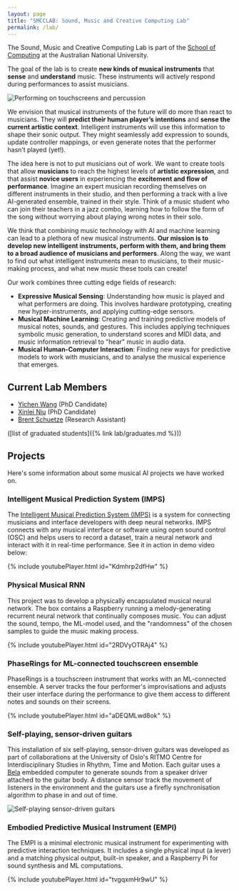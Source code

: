 ```yaml
---
layout: page
title: "SMCCLAB: Sound, Music and Creative Computing Lab"
permalink: /lab/
---
```


The Sound, Music and Creative Computing Lab is part of the  [School of Computing](https://comp.anu.edu.au) at the Australian National University.

The goal of the lab is to create **new kinds of musical instruments** that **sense** and **understand** music. These instruments will actively respond during performances to assist musicians.

![Performing on touchscreens and percussion]({{site.baseurl}}/assets/images/performing/metatone-hands-header.jpg)

We envision that musical instruments of the future will do more than react to musicians. They will **predict their human player’s intentions** and **sense the current artistic context**. Intelligent instruments will use this information to shape their sonic output. They might seamlessly add expression to sounds, update controller mappings, or even generate notes that the performer hasn’t played (yet!).

The idea here is not to put musicians out of work. We want to create tools that allow **musicians** to reach the highest levels of **artistic expression**, and that assist **novice users** in experiencing the **excitement and flow of performance**. Imagine an expert musician recording themselves on different instruments in their studio, and then performing a track with a live AI-generated ensemble, trained in their style. Think of a music student who can join their teachers in a jazz combo, learning how to follow the form of the song without worrying about playing wrong notes in their solo.

We think that combining music technology with AI and machine learning can lead to a plethora of new musical instruments. **Our mission is to develop new intelligent instruments, perform with them, and bring them to a broad audience of musicians and performers**. Along the way, we want to find out what intelligent instruments mean to musicians, to their music-making process, and what new music these tools can create!

Our work combines three cutting edge fields of research:

- **Expressive Musical Sensing**: Understanding how music is played and what performers are doing. This involves hardware prototyping, creating new hyper-instruments, and applying cutting-edge sensors.
- **Musical Machine Learning**: Creating and training predictive models of musical notes, sounds, and gestures. This includes applying techniques symbolic music generation, to understand scores and MIDI data,  and music information retrieval to "hear" music in audio data.
- **Musical Human-Computer Interaction**: Finding new ways for predictive models to work with musicians, and to analyse the musical experience that emerges.

## Current Lab Members

- [Yichen Wang](https://yichenwangs.github.io/yichen/)  (PhD Candidate)
- [Xinlei Niu](https://www.linkedin.com/in/xinlei-niu-544ab6216/?originalSubdomain=au) (PhD Candidate)
- [Brent Schuetze](http://bschuetze.xyz) (Research Assistant)

([list of graduated students]({% link lab/graduates.md %}))

## Projects

Here's some information about some musical AI projects we have worked on.

### Intelligent Musical Prediction System (IMPS)

The [Intelligent Musical Prediction System (IMPS)]({{site.baseurl}}/imps/) is a system for connecting musicians and interface developers with deep neural networks. IMPS connects with any musical interface or software using open sound control (OSC) and helps users to record a dataset, train a neural network and interact with it in real-time performance. See it in action in demo video below:

{% include youtubePlayer.html id="Kdmhrp2dfHw" %}
<!-- https://youtu.be/Kdmhrp2dfHw -->

### Physical Musical RNN

This project was to develop a physically encapsulated musical neural network. The box contains a Raspberry running a melody-generating recurrent neural network that continually composes music. You can adjust the sound, tempo, the ML-model used, and the "randomness" of the chosen samples to guide the music making process.

{% include youtubePlayer.html id="2RDVyOTRAj4" %}
<!-- https://youtu.be/2RDVyOTRAj4 -->

### PhaseRings for ML-connected touchscreen ensemble

PhaseRings is a touchscreen instrument that works with an ML-connected ensemble. A server tracks the four performer's improvisations and adjusts their user interface during the performance to give them access to different notes and sounds on their screens.

<!-- ![Musicians performing on ML-enhanced touchscreen instruments]({{site.baseurl}}/assets/images/teaching/ipad-ensemble.jpg) -->

{% include youtubePlayer.html id="aDEQMLwd8ok" %}
<!-- https://youtu.be/aDEQMLwd8ok -->

### Self-playing, sensor-driven guitars

This installation of six self-playing, sensor-driven guitars was developed as part of collaborations at the University of Oslo's RITMO Centre for Interdisciplinary Studies in Rhythm, Time and Motion. Each guitar uses a [Bela](https://bela.io) embedded computer to generate sounds from a speaker driver attached to the guitar body. A distance sensor track the movement of listeners in the environment and the guitars use a firefly synchronisation algorithm to phase in and out of time. 

![Self-playing sensor-driven guitars]({{site.baseurl}}/assets/images/performing/bela-guitars2.jpg)

### Embodied Predictive Musical Instrument (EMPI)

The EMPI is a minimal electronic musical instrument for experimenting
with predictive interaction techniques. It includes a single physical
input (a lever) and a matching physical output, built-in speaker, and
a Raspberry Pi for sound synthesis and ML computations.

{% include youtubePlayer.html id="tvgqxmHr9wU" %}

<!-- https://youtu.be/tvgqxmHr9wU -->

<!--

Summer project goals:
Team project: Create an AI-enhanced band.
Need ML-interactions for each performer in a small band (e.g., Jazz combo: bass, drums, piano, and sound engineer).
Sound engineer: Apply techniques of Intelligent Music Production to assist a sound engineer in making a live or recorded mix of a band. This could include mic-placement, volume, EQ, panning, and application of audio effects.
Piano: Need to use a cutting model such as Music Transformer to alternate between playing a song's melody, comping, and soloing. We will need to study data of each type of performance.
Drums: We need to study drummer's playing styles to apply expression to stable drumset loops and introduce variations, fills, and stylistic changes.
Bass: We need to develop 

Individual Projects:
- Enhance aspects of IMPS (Intelligent Music Prediction System)
- Develop new MIR metrics for application in future collaborations. How do we know that generated signals are good?

-->
